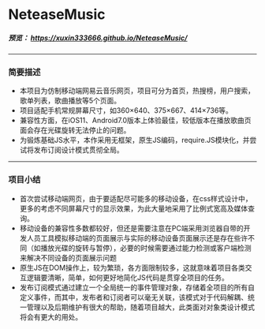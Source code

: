 # NeteaseMusic
##### 预览： https://xuxin333666.github.io/NeteaseMusic/
*****
### 简要描述
- 本项目为仿制移动端网易云音乐网页，项目可分为首页，热搜榜，用户搜索，歌单列表，歌曲播放等5个页面。
- 项目适配手机常规屏幕尺寸，如360×640、375×667、414×736等。
- 兼容性方面，在iOS11、Android7.0版本上体验最佳，较低版本在播放歌曲页面会存在光碟旋转无法停止的问题。
- 为锻炼基础JS水平，本作采用无框架，原生JS编码，require.JS模块化，并尝试将发布订阅设计模式贯彻全局。
****
### 项目小结
- 首次尝试移动端网页，由于要适配尽可能多的移动设备，在css样式设计中，更多的考虑不同屏幕尺寸的显示效果，为此大量地采用了比例式宽高及媒体查询。
- 移动设备的兼容性多数都较好，但还是需要注意在PC端采用浏览器自带的开发人员工具模拟移动端的页面展示与实际的移动设备页面展示还是存在些许不同（如播放光碟的旋转与暂停），必要的时候需要通过能力检测或客户端检测来解决不同设备的页面展示问题
- 原生JS在DOM操作上，较为繁琐，各方面限制较多，这就意味着项目各类交互逻辑要清晰，简单，如何更好地简化JS代码是贯穿全项目的任务。
- 发布订阅模式通过建立一个全局统一的事件管理对象，存储着全项目的所有自定义事件，而其中，发布者和订阅者可以毫无关联，该模式对于代码解耦、统一管理以及后期维护有很大的帮助，随着项目越大，此类面对对象类设计模式将会有更大的用处。
